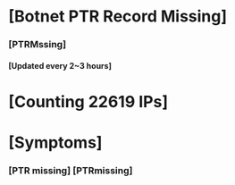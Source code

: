 # [Botnet PTR Record Missing]
### [PTRMssing]
#### [Updated every 2~3 hours]

# [Counting 22619 IPs]

# [Symptoms] 
###   [PTR missing] [PTRmissing]
